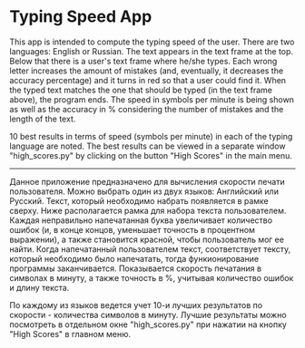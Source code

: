 # Typing Speed App
This app is intended to compute the typing speed of the user. There are two languages: English or Russian. The text appears in the text frame at the top. Below that there is a user's text frame where he/she types. Each wrong letter increases the amount of mistakes (and, eventually, it decreases the accuracy percentage) and it turns in red so that a user could find it. When the typed text matches the one that should be typed (in the text frame above), the program ends. The speed in symbols per minute is being shown as well as the accuracy in % considering the number of mistakes and the length of the text.

10 best results in terms of speed (symbols per minute) in each of the typing language are noted. The best results can be viewed in a separate window "high_scores.py" by clicking on the button "High Scores" in the main menu.

- - - - -

Данное приложение предназначено для вычисления скорости печати пользователя. Можно выбрать один из двух языков: Английский или Русский. Текст, который необходимо набрать появляется в рамке сверху. Ниже располагается рамка для набора текста пользователем. Каждая неправильно напечатанная буква увеличивает количество ошибок (и, в конце концов, уменьшает точность в процентном выражении), а также становится красной, чтобы пользователь мог ее найти. Когда напечатанный пользователем текст, соответствует тексту, который необходимо было напечатать, тогда функионирование программы заканчивается. Показывается скорость печатания в символах в минуту, а также точность в %, учитывая количество ошибок и длину текста.

По каждому из языков ведется учет 10-и лучших результатов по скорости - количества символов в минуту. Лучшие результаты можно посмотреть в отдельном окне "high_scores.py" при нажатии на кнопку "High Scores" в главном меню.
